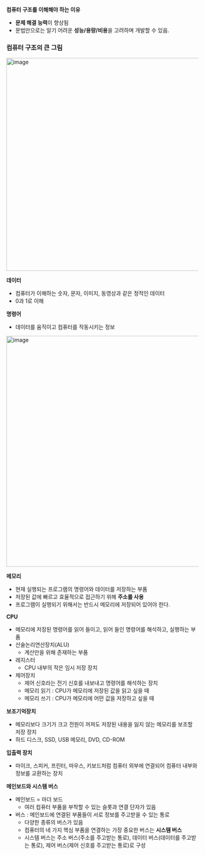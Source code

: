 **컴퓨터 구조를 이해해야 하는 이유**

- **문제 해결 능력**이 향상됨
- 문법만으로는 알기 어려운 **성능/용량/비용**을 고려하며 개발할 수 있음.

### 컴퓨터 구조의 큰 그림

<img width="556" alt="image" src="https://github.com/user-attachments/assets/23331b85-e5cb-46ca-aeb8-df11f424efbe" />


**데이터**

- 컴퓨터가 이해하는 숫자, 문자, 이미지, 동영상과 같은 정적인 데이터
- 0과 1로 이해

**명령어**

- 데이터를 움직이고 컴퓨터를 작동시키는 정보

<img width="603" alt="image" src="https://github.com/user-attachments/assets/646f8ade-0ef1-486e-8684-87bd3daa71b1" />


**메모리**

- 현재 실행되는 프로그램의 명령어와 데이터를 저장하는 부품
- 저장된 값에 빠르고 효율적으로 접근하기 위해 **주소를 사용**
- 프로그램이 실행되기 위해서는 반드시 메모리에 저장되어 있어야 한다.

**CPU**

- 메모리에 저장된 명령어를 읽어 들이고, 읽어 들인 명령어를 해석하고, 실행하는 부품
- 산술논리연산장치(ALU)
    - 계산만을 위해 존재하는 부품
- 레지스터
    - CPU 내부의 작은 임시 저장 장치
- 제어장치
    - 제어 신호라는 전기 신호를 내보내고 명령어를 해석하는 장치
    - 메모리 읽기 : CPU가 메모리에 저장된 값을 읽고 싶을 때
    - 메모리 쓰기 : CPU가 메모리에 어떤 값을 저장하고 싶을 때

**보조기억장치**

- 메모리보다 크기가 크고 전원이 꺼져도 저장된 내용을 잃지 않는 메모리를 보조할 저장 장치
- 하드 디스크, SSD, USB 메모리, DVD, CD-ROM

**입출력 장치**

- 마이크, 스피커, 프린터, 마우스, 키보드처럼 컴퓨터 외부에 연결되어 컴퓨터 내부와 정보를 교환하는 장치

**메인보드와 시스템 버스**

- 메인보드 = 마더 보드
    - 여러 컴퓨터 부품을 부착할 수 있는 슬롯과 연결 단자가 있음
- 버스 : 메인보드에 연결된 부품들이 서로 정보를 주고받을 수 있는 통로
    - 다양한 종류의 버스가 있음
    - 컴퓨터의 네 가지 핵심 부품을 연결하는 가장 중요한 버스는 **시스템 버스**
    - 시스템 버스는 주소 버스(주소를 주고받는 통로), 데이터 버스(데이터를 주고받는 통로), 제어 버스(제어 신호를 주고받는 통로)로 구성
